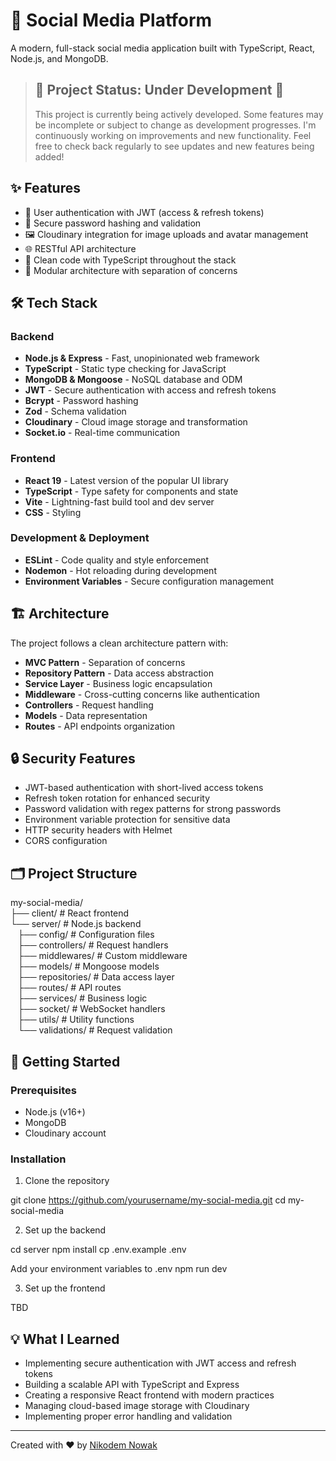 # 🚀 Social Media Platform

A modern, full-stack social media application built with TypeScript, React, Node.js, and MongoDB.

> ## 🚧 Project Status: Under Development 🚧
> This project is currently being actively developed. Some features may be incomplete or subject to change as development progresses. I'm continuously working on improvements and new functionality. Feel free to check back regularly to see updates and new features being added!

## ✨ Features

- 👤 User authentication with JWT (access & refresh tokens)
- 🔐 Secure password hashing and validation
- 🖼️ Cloudinary integration for image uploads and avatar management
- 🌐 RESTful API architecture
- 📝 Clean code with TypeScript throughout the stack
- 🧩 Modular architecture with separation of concerns

## 🛠️ Tech Stack

### Backend
- **Node.js & Express** - Fast, unopinionated web framework
- **TypeScript** - Static type checking for JavaScript
- **MongoDB & Mongoose** - NoSQL database and ODM
- **JWT** - Secure authentication with access and refresh tokens
- **Bcrypt** - Password hashing
- **Zod** - Schema validation
- **Cloudinary** - Cloud image storage and transformation
- **Socket.io** - Real-time communication

### Frontend
- **React 19** - Latest version of the popular UI library
- **TypeScript** - Type safety for components and state
- **Vite** - Lightning-fast build tool and dev server
- **CSS** - Styling

### Development & Deployment
- **ESLint** - Code quality and style enforcement
- **Nodemon** - Hot reloading during development
- **Environment Variables** - Secure configuration management

## 🏗️ Architecture

The project follows a clean architecture pattern with:

- **MVC Pattern** - Separation of concerns
- **Repository Pattern** - Data access abstraction
- **Service Layer** - Business logic encapsulation
- **Middleware** - Cross-cutting concerns like authentication
- **Controllers** - Request handling
- **Models** - Data representation
- **Routes** - API endpoints organization

## 🔒 Security Features

- JWT-based authentication with short-lived access tokens
- Refresh token rotation for enhanced security
- Password validation with regex patterns for strong passwords
- Environment variable protection for sensitive data
- HTTP security headers with Helmet
- CORS configuration

## 🗂️ Project Structure

my-social-media/<br> ├── client/ # React frontend<br> └── server/ # Node.js backend<br> &nbsp;&nbsp;&nbsp;├── config/ # Configuration files<br> &nbsp;&nbsp;&nbsp;├── controllers/ # Request handlers<br> &nbsp;&nbsp;&nbsp;├── middlewares/ # Custom middleware<br> &nbsp;&nbsp;&nbsp;├── models/ # Mongoose models<br> &nbsp;&nbsp;&nbsp;├── repositories/ # Data access layer<br> &nbsp;&nbsp;&nbsp;├── routes/ # API routes<br> &nbsp;&nbsp;&nbsp;├── services/ # Business logic<br> &nbsp;&nbsp;&nbsp;├── socket/ # WebSocket handlers<br> &nbsp;&nbsp;&nbsp;├── utils/ # Utility functions<br> &nbsp;&nbsp;&nbsp;└── validations/ # Request validation

## 🚀 Getting Started

### Prerequisites
- Node.js (v16+)
- MongoDB
- Cloudinary account

### Installation

1. Clone the repository

git clone https://github.com/yourusername/my-social-media.git cd my-social-media

2. Set up the backend

cd server npm install cp .env.example .env

Add your environment variables to .env
npm run dev

3. Set up the frontend

TBD


## 💡 What I Learned

- Implementing secure authentication with JWT access and refresh tokens
- Building a scalable API with TypeScript and Express
- Creating a responsive React frontend with modern practices
- Managing cloud-based image storage with Cloudinary
- Implementing proper error handling and validation

---

Created with ❤️ by [Nikodem Nowak](https://github.com/NikodemNowak)
